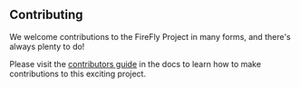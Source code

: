 ## Contributing

We welcome contributions to the FireFly Project in many forms, and
there's always plenty to do!

Please visit the
[contributors guide](https://hyperledger.github.io/firefly/contributors/index.html) in the
docs to learn how to make contributions to this exciting project.
